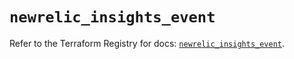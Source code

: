 # `newrelic_insights_event`

Refer to the Terraform Registry for docs: [`newrelic_insights_event`](https://registry.terraform.io/providers/newrelic/newrelic/3.44.0/docs/resources/insights_event).
